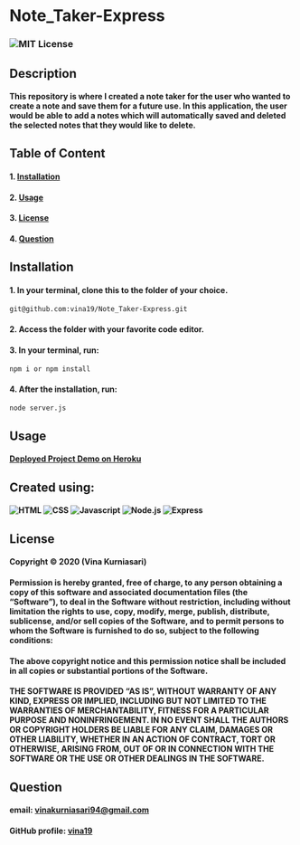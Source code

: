 # Note_Taker-Express
### ![MIT License](https://img.shields.io/static/v1?label=License&message=MIT&color=yellow)
## Description
#### This repository is where I created a note taker for the user who wanted to create a note and save them for a future use. In this application, the user would be able to add a notes which will automatically saved and deleted the selected notes that they would like to delete.

## Table of Content
#### 1. [Installation](##Installation) 
#### 2. [Usage](##Usage)
#### 3. [License](##License)
#### 4. [Question](##Question)

## Installation
#### 1. In your terminal, clone this to the folder of your choice.

    git@github.com:vina19/Note_Taker-Express.git

#### 2. Access the folder with your favorite code editor.
#### 3. In your terminal, run:
    
    npm i or npm install

#### 4. After the installation, run:

    node server.js

## Usage
#### [Deployed Project Demo on Heroku]()

## Created using:
####  ![HTML](https://img.shields.io/static/v1?label=HTML&message=HTML5&color=orange) ![CSS](https://img.shields.io/static/v1?label=CSS&message=9.9%&color=purple) ![Javascript](https://img.shields.io/static/v1?label=JavaScript&message=ES6&color=blue) ![Node.js](https://img.shields.io/static/v1?label=Node.js&message=6.14.8&color=green) ![Express](https://img.shields.io/static/v1?label=Express&message=4.17.1&color=red)

## License
#### Copyright © 2020 (Vina Kurniasari)

#### Permission is hereby granted, free of charge, to any person obtaining a copy of this software and associated documentation files (the “Software”), to deal in the Software without restriction, including without limitation the rights to use, copy, modify, merge, publish, distribute, sublicense, and/or sell copies of the Software, and to permit persons to whom the Software is furnished to do so, subject to the following conditions:

#### The above copyright notice and this permission notice shall be included in all copies or substantial portions of the Software.

#### THE SOFTWARE IS PROVIDED “AS IS”, WITHOUT WARRANTY OF ANY KIND, EXPRESS OR IMPLIED, INCLUDING BUT NOT LIMITED TO THE WARRANTIES OF MERCHANTABILITY, FITNESS FOR A PARTICULAR PURPOSE AND NONINFRINGEMENT. IN NO EVENT SHALL THE AUTHORS OR COPYRIGHT HOLDERS BE LIABLE FOR ANY CLAIM, DAMAGES OR OTHER LIABILITY, WHETHER IN AN ACTION OF CONTRACT, TORT OR OTHERWISE, ARISING FROM, OUT OF OR IN CONNECTION WITH THE SOFTWARE OR THE USE OR OTHER DEALINGS IN THE SOFTWARE.

## Question
#### email: vinakurniasari94@gmail.com
#### GitHub profile: [vina19](https://github.com/vina19)